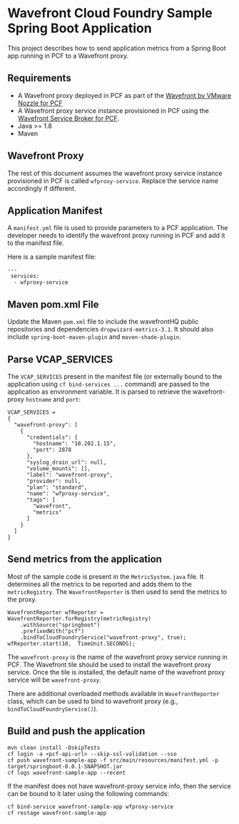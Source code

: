 # Wavefront Cloud Foundry Sample Spring Boot Application

This project describes how to send application metrics from a Spring Boot app running in PCF to a Wavefront proxy.

## Requirements
* A Wavefront proxy deployed in PCF as part of the [Wavefront by VMware Nozzle for PCF](https://network.pivotal.io/products/wavefront-nozzle/)
* A Wavefront proxy service instance provisioned in PCF using the [Wavefront Service Broker for PCF](http://docs.pivotal.io/partners/wavefront-nozzle/installing.html#marketplace).
* Java >= 1.8
* Maven

## Wavefront Proxy

The rest of this document assumes the wavefront proxy service instance provisioned in PCF is called `wfproxy-service`. Replace the service name accordingly if different.

## Application Manifest

A `manifest.yml` file is used to provide parameters to a PCF application. The developer needs to identify the wavefront proxy running in PCF and add it to the manifest file.

Here is a sample manifest file:

```
---
 services:
  - wfproxy-service
```

## Maven pom.xml File

Update the Maven `pom.xml` file to include the wavefrontHQ public repositories and dependencies `dropwizard-metrics-3.1`. It should also include `spring-boot-maven-plugin` and `maven-shade-plugin`.

## Parse VCAP_SERVICES

The `VCAP_SERVICES` present in the manifest file (or externally bound to the application using `cf bind-services ...` command) are passed to the application as environment variable. It is parsed to retrieve the wavefront-proxy `hostname` and `port`:

```
VCAP_SERVICES =
{
  "wavefront-proxy": [
    {
      "credentials": {
        "hostname": "10.202.1.15",
        "port": 2878
      },
      "syslog_drain_url": null,
      "volume_mounts": [],
      "label": "wavefront-proxy",
      "provider": null,
      "plan": "standard",
      "name": "wfproxy-service",
      "tags": [
        "wavefront",
        "metrics"
      ]
    }
  ]
}
```

## Send metrics from the application

Most of the sample code is present in the `MetricSystem.java` file. It determines all the metrics to be reported and adds them to the `metricRegistry`. The `WavefrontReporter` is then used to send the metrics to the proxy.

```
WavefrontReporter wfReporter = WavefrontReporter.forRegistry(metricRegistry)
    .withSource("springboot")
    .prefixedWith("pcf")
    .bindToCloudFoundryService("wavefront-proxy", true);
wfReporter.start(10,  TimeUnit.SECONDS);
```
The `wavefront-proxy` is the name of the wavefront proxy service running in PCF. The Wavefront
tile should be used to install the wavefront proxy service. Once the tile is installed, the
default name of the wavefront proxy service will be `wavefront-proxy`.

There are additional overloaded methods available in `WavefrontReporter` class, which can be used
 to bind to wavefront proxy (e.g., `bindToCloudFoundryService()`).

## Build and push the application

```
mvn clean install -DskipTests
cf login -a <pcf-api-url> --skip-ssl-validation --sso
cf push wavefront-sample-app -f src/main/resources/manifest.yml -p target/springboot-0.0.1-SNAPSHOT.jar
cf logs wavefront-sample-app --recent
```
If the manifest does not have wavefront-proxy service info, then the service can be bound to it
later using the following commands:
```
cf bind-service wavefront-sample-app wfproxy-service
cf restage wavefront-sample-app
```
